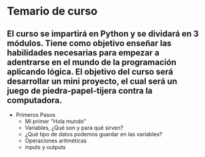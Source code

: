 # Temario de curso
El curso se impartirá en Python y se dividará en 3 módulos. Tiene como objetivo enseñar las habilidades necesarias para empezar a adentrarse en el mundo de la programación aplicando lógica. El objetivo del curso será desarrollar un mini proyecto, el cual será un juego de piedra-papel-tijera contra la computadora. 
---------------------
- Primeros Pasos
  - Mi primer "Hola mundo"
  - Variables, ¿Qué son y para qué sirven?
  - ¿Qué tipo de datos podemos guardar en las variables?
  - Operaciones aritméticas
  - inputs y outputs   
